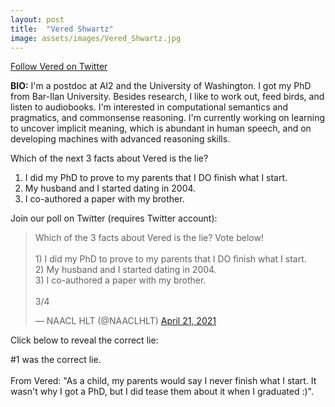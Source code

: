 ```yaml
---
layout: post
title:  "Vered Shwartz"
image: assets/images/Vered_Shwartz.jpg
---
```


<a href="https://twitter.com/VeredShwartz">Follow Vered on Twitter</a>

**BIO:** I'm a postdoc at AI2 and the University of Washington. I got my PhD from Bar-Ilan University. Besides research, I like to work out, feed birds, and listen to audiobooks. I'm interested in computational semantics and pragmatics, and commonsense reasoning. I'm currently working on learning to uncover implicit meaning, which is abundant in human speech, and on developing machines with advanced reasoning skills.

Which of the next 3 facts about Vered is the lie?

1. I did my PhD to prove to my parents that I DO finish what I start.
2. My husband and I started dating in 2004.
3. I co-authored a paper with my brother.

Join our poll on Twitter (requires Twitter account):

<blockquote class="twitter-tweet" data-conversation="none"><p lang="en" dir="ltr">Which of the 3 facts about Vered is the lie? Vote below!<br><br>1) I did my PhD to prove to my parents that I DO finish what I start.<br>2) My husband and I started dating in 2004.<br>3) I co-authored a paper with my brother.<br><br>3/4</p>&mdash; NAACL HLT (@NAACLHLT) <a href="https://twitter.com/NAACLHLT/status/1384980840036372487?ref_src=twsrc%5Etfw">April 21, 2021</a></blockquote> <script async src="https://platform.twitter.com/widgets.js" charset="utf-8"></script>

Click below to reveal the correct lie:

<span class="spoiler">#1 was the correct lie. <br><br>
From Vered: "As a child, my parents would say I never finish what I start. It wasn't why I got a PhD, but I did tease them about it when I graduated :)"</span>.
